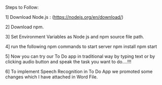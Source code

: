 Steps to Follow:

1] Download Node.js : (https://nodejs.org/en/download/)

2] Download npm.

3] Set Environment Variables as Node js and npm source file path.

4] run the following npm commands to start server
    npm install
    npm start

5] Now you can try our To Do app in traditional way by typing text or by clicking audio button and speak the task you want to do....!!!

6] To implement Speech Recognition in To Do App we promoted some changes which I have attached in Word File.



